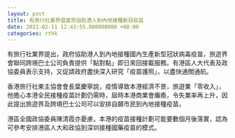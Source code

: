 ```yaml
---
layout: post
title: 有旅行社業界倡當局協助港人到內地接種新冠疫苗
date: 2021-02-11 12:43:55.000000000 +08:00
categories: rthk
---
```


有旅行社業界提出，政府協助港人到內地接種國內生產新型冠狀病毒疫苗，旅遊界會聯同跨境巴士公司負責提供「點對點」即日來回接載服務。有港區人大代表及政協委員表示支持，又促請政府盡快深入研究「疫苗護照」，以盡快通關通航。

香港旅行社東主協會會長葉慶寧說，疫情導致本港經濟不景，旅遊業「零收入」，他擔心本港全民接種疫苗計劃仍需時，屆時本港商業會癱瘓，令失業率再上升，因此提出旅遊界及跨境巴士公司可以安排自願市民到內地接種疫苗。

港區全國政協委員陳清霞亦憂慮，本港的疫苗接種計劃可能要數個月後落實，認為可參考安排港區人大和政協到深圳接種國藥疫苗的模式。
